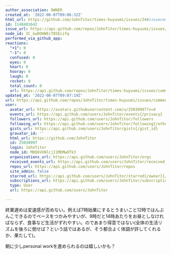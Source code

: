 ```yaml
---
author_association: OWNER
created_at: '2022-06-07T09:06:32Z'
html_url: https://github.com/JohnTitor/times-huyuumi/issues/24#issuecomment-1148401642
id: 1148401642
issue_url: https://api.github.com/repos/JohnTitor/times-huyuumi/issues/24
node_id: IC_kwDOHWEcT85Eczfq
performed_via_github_app: 
reactions:
  "+1": 0
  "-1": 0
  confused: 0
  eyes: 0
  heart: 0
  hooray: 0
  laugh: 0
  rocket: 0
  total_count: 0
  url: https://api.github.com/repos/JohnTitor/times-huyuumi/issues/comments/1148401642/reactions
updated_at: '2022-06-07T09:07:19Z'
url: https://api.github.com/repos/JohnTitor/times-huyuumi/issues/comments/1148401642
user:
  avatar_url: https://avatars.githubusercontent.com/u/25030997?v=4
  events_url: https://api.github.com/users/JohnTitor/events{/privacy}
  followers_url: https://api.github.com/users/JohnTitor/followers
  following_url: https://api.github.com/users/JohnTitor/following{/other_user}
  gists_url: https://api.github.com/users/JohnTitor/gists{/gist_id}
  gravatar_id: ''
  html_url: https://github.com/JohnTitor
  id: 25030997
  login: JohnTitor
  node_id: MDQ6VXNlcjI1MDMwOTk3
  organizations_url: https://api.github.com/users/JohnTitor/orgs
  received_events_url: https://api.github.com/users/JohnTitor/received_events
  repos_url: https://api.github.com/users/JohnTitor/repos
  site_admin: false
  starred_url: https://api.github.com/users/JohnTitor/starred{/owner}{/repo}
  subscriptions_url: https://api.github.com/users/JohnTitor/subscriptions
  type: User
  url: https://api.github.com/users/JohnTitor

---
```

終業遅めは変速感が否めない。例えば7時始業にするとうまいこと12時ではんぶんこできるのでペースをつかみやすいが、9時だと14時あたりをお昼としなければならず、食事など生活がずれやすい。のであまり得意ではない(全体の生活リズムを後ろに倒せば？という話ではあるが、そう都合よく体調が許してくれるか、果たして)。

朝に少しpersonal workを進められるのは嬉しいかも？